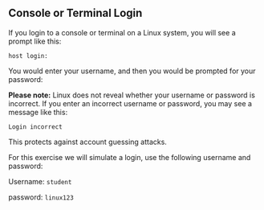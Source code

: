 ## Console or Terminal Login

If you login to a console or terminal on a Linux system, you will see a prompt like this:

```
host login:
```
You would enter your username, and then you would be prompted for your password:


**Please note:**
Linux does not reveal whether your username or password is incorrect.  If
you enter an incorrect username or password, you may see a message like this:

`Login incorrect`

This protects against account guessing attacks.

For this exercise we will simulate a login, use the following username and password:

Username: `student`

password: `linux123`
